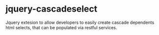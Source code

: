 jquery-cascadeselect
====================

Jquery extesion to allow developers to easily create cascade dependents html selects, that can be populated via restful services. 
